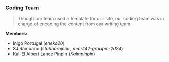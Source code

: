 ### Coding Team

> Though our team used a template for our site, our coding team was in charge of encoding the content from our writing team.

**Members:**
* Inigo Portugal (_eneko20_)
* SJ Rambano (_stubbornjerk , mms142-groupm-2024_)
* Kal-El Albert Lance Pinpin (_Kalmpinpin_)